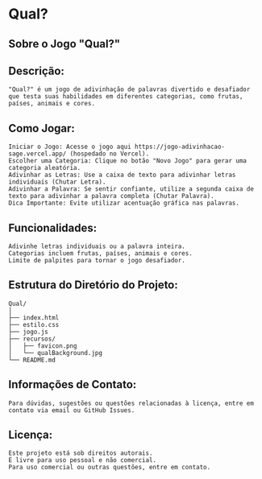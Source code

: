 # Qual?

## Sobre o Jogo "Qual?"

## Descrição:

    "Qual?" é um jogo de adivinhação de palavras divertido e desafiador que testa suas habilidades em diferentes categorias, como frutas, países, animais e cores.

## Como Jogar:

    Iniciar o Jogo: Acesse o jogo aqui https://jogo-adivinhacao-sage.vercel.app/ (hospedado no Vercel).
    Escolher uma Categoria: Clique no botão "Novo Jogo" para gerar uma categoria aleatória.
    Adivinhar as Letras: Use a caixa de texto para adivinhar letras individuais (Chutar Letra).
    Adivinhar a Palavra: Se sentir confiante, utilize a segunda caixa de texto para adivinhar a palavra completa (Chutar Palavra).
    Dica Importante: Evite utilizar acentuação gráfica nas palavras.

## Funcionalidades:

    Adivinhe letras individuais ou a palavra inteira.
    Categorias incluem frutas, países, animais e cores.
    Limite de palpites para tornar o jogo desafiador.

## Estrutura do Diretório do Projeto:

    Qual/
    │
    ├── index.html
    ├── estilo.css
    ├── jogo.js
    ├── recursos/
    │   ├── favicon.png
    │   └── qualBackground.jpg
    └── README.md

## Informações de Contato:

    Para dúvidas, sugestões ou questões relacionadas à licença, entre em contato via email ou GitHub Issues.

## Licença:

    Este projeto está sob direitos autorais. 
    É livre para uso pessoal e não comercial. 
    Para uso comercial ou outras questões, entre em contato.
